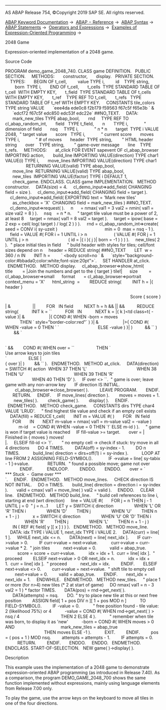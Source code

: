   

* * *

AS ABAP Release 754, ©Copyright 2019 SAP SE. All rights reserved.

[ABAP Keyword Documentation](https://help.sap.com/doc/abapdocu_754_index_htm/7.54/en-US/abenabap.htm) →  [ABAP − Reference](https://help.sap.com/doc/abapdocu_754_index_htm/7.54/en-US/abenabap_reference.htm) →  [ABAP Syntax](https://help.sap.com/doc/abapdocu_754_index_htm/7.54/en-US/abenabap_syntax.htm) →  [ABAP Statements](https://help.sap.com/doc/abapdocu_754_index_htm/7.54/en-US/abenabap_statements.htm) →  [Operators and Expressions](https://help.sap.com/doc/abapdocu_754_index_htm/7.54/en-US/abenoperators_expressions.htm) →  [Examples of Expression-Oriented Programming](https://help.sap.com/doc/abapdocu_754_index_htm/7.54/en-US/abenexpressions_abexas.htm) → 

2048 Game

Expression-oriented implementation of a 2048 game.

Source Code

PROGRAM demo\_game\_2048\_740.
CLASS game DEFINITION.
  PUBLIC SECTION.
    METHODS:
      constructor,
      display.
  PRIVATE SECTION.
    TYPES:
      BEGIN OF t\_cell,
        value TYPE i,
        id    TYPE string,
        born  TYPE i,
      END OF t\_cell,
      t\_cells  TYPE STANDARD TABLE OF t\_cell  WITH EMPTY KEY,
      t\_field  TYPE STANDARD TABLE OF t\_cells WITH EMPTY KEY,
      t\_ref    TYPE REF TO t\_cell,
      t\_refs   TYPE STANDARD TABLE OF t\_ref WITH EMPTY KEY.
    CONSTANTS tile\_colors TYPE string VALUE
      \`eee4da ede0c8 f2b179 f59563 f67c5f f65e3b \` &
      \`edcf72 f67c5f edc850 edc53f edc22e\` ##NO\_TEXT.
    DATA:
      mark\_new\_tiles TYPE abap\_bool,
      rnd     TYPE REF TO cl\_abap\_random\_int,
      field   TYPE t\_field,
      n       TYPE i,             " dimension of field
      nsq     TYPE i,             " n \* n
      target  TYPE i VALUE 2048,  " target value
      score   TYPE i,             " current score
      moves   TYPE i,             " # of moves
      header  TYPE string,        " HTML header string
      over    TYPE string,        " game-over message
      line    TYPE t\_refs.
    METHODS:
      at\_click FOR EVENT sapevent OF cl\_abap\_browser IMPORTING action,
      build\_line IMPORTING VALUE(direction) TYPE char1 VALUE(i) TYPE i,
      move\_lines IMPORTING VALUE(direction) TYPE char1
                 RETURNING VALUE(valid) TYPE abap\_bool,
      move\_line  RETURNING VALUE(valid) TYPE abap\_bool,
      new\_tiles  IMPORTING VALUE(factor) TYPE i DEFAULT 1,
      check\_game.
ENDCLASS.
CLASS game IMPLEMENTATION.
  METHOD constructor.
    DATA(size) = 4.
    cl\_demo\_input=>add\_field( CHANGING field = size ).
    cl\_demo\_input=>add\_field( CHANGING field = target ).
    cl\_demo\_input=>add\_field( EXPORTING text = 'Mark new tiles'
      as\_checkbox = 'X'  CHANGING field = mark\_new\_tiles ) ##NO\_TEXT.
    cl\_demo\_input=>request( ).
    n      = nmax( val1 = 3 val2 = nmin( val1 = size val2 = 8 ) ).
    nsq    = n \* n.
    " target tile value must be a power of 2, at least 8
    target = nmax( val1 = 8 val2 = target ).
    target = ipow( base = 2 exp = ceil( log( target ) / log( 2 ) ) ).
    rnd = cl\_abap\_random\_int=>create( seed = CONV i( sy-uzeit )
                                      min = 0  max = nsq - 1 ).
    field = VALUE #( FOR i = 1 UNTIL i > n
                     ( VALUE #( FOR j = 1 UNTIL j > n
                                ( id = |{ i }{ j }| born = -1 ) ) ) ).
    new\_tiles( 2 ).  " place initial tiles in field
    " build header with styles for tiles; cell/font sizes depend on n
    header = REDUCE string( ##NO\_TEXT
      LET  w = 360 / n IN
      INIT h =
        \`<html><head><style type="text/css">\` &
        \`.t0{background-color:#cbbdb0}\` &
        \`td{border:1px solid bbada0;color:#776e65\` &
        \`;text-align:center;vertical-align:center\` &
        \`;font-family:'Century Gothic',sans-serif;font-weight:bold\` &&
        |;width:{ w }px;height:{ w }px;font-size:{ w / 2 }px\\}|
      FOR i = 1 UNTIL i > 11
      NEXT h =
        |{ h }.t{ ipow( base = 2 exp = i ) }\\{| &
        |background-color:#{ segment( val   = tile\_colors
                                      index = i ) }| &
        |{ COND #( WHEN i >= 3  THEN \`;color:#f9f6f2\` ) }| &
        |{ COND #( WHEN i >= 10 THEN |;font-size:{ w / 4 }px|
                   WHEN i >= 7  THEN |;font-size:{ w / 3 }px| ) }\\}| ).
    header = header && ##NO\_TEXT
     \`div{text-align:center}</style><script type="text/javascript">\` &
     \`function okd(e)\` &
     \`{c=window.event.keyCode;window.location='sapevent:'+c;}\` &
     \`document.onkeydown = okd;</script></head> <body scroll=no \` &
     \`style="background-color:#bbada0;color:white;font-size:20pt">\`.
    SET HANDLER at\_click.
  ENDMETHOD.
  METHOD display.
    cl\_abap\_browser=>show\_html(
     title        = |Join the numbers and get to the { target } tile!|
     size         = cl\_abap\_browser=>small
     format       = cl\_abap\_browser=>portrait
     context\_menu = 'X'
     html\_string  =
       REDUCE string(
        INIT h = |{ header }<p align=right>Score { score }</p>| &
                 |<table align=center>|
        FOR  <cells> IN field
        NEXT h = h && |<tr>| &&
         REDUCE string(
          INIT k = \`\`
          FOR  <c> IN <cells>
          NEXT k = |{ k }<td class=t{ <c>-value }| &
                   |{ COND #( WHEN <c>-born = moves
                              THEN \` style="border-color:red"\` ) }| &
                   |>{ COND #( WHEN <c>-value = 0 THEN \`&nbsp;\`
                               ELSE <c>-value ) }</td>| )
         && \`</tr>\` )
       && \`</table>\` &&
       COND #( WHEN over = \`\`
                 THEN \`<div>Use arrow keys to join tiles</div>\`
                 ELSE |<br>{ over }| )
       && \`</body></html>\` ).
  ENDMETHOD.
  METHOD at\_click.
    DATA(direction) = SWITCH #( action  WHEN 37 THEN 'L'
                                        WHEN 38 THEN 'U'
                                        WHEN 39 THEN 'R'
                                        WHEN 40 THEN 'D' ).
    IF over <> \`\`.  " game is over; leave game with any non-arrow key
      IF direction IS INITIAL.
        cl\_abap\_browser=>close\_browser( ).
        LEAVE PROGRAM.
      ENDIF.
      RETURN.
    ENDIF.
    IF move\_lines( direction ).
       moves = moves + 1.
       new\_tiles( ).
       check\_game( ).
       display( ).
    ENDIF.
  ENDMETHOD.
  METHOD check\_game.
    CONSTANTS dirs TYPE char4 VALUE 'LRUD'.
    " find highest tile value and check if an empty cell exists
    DATA(fill) = REDUCE t\_cell(
      INIT m = VALUE #( )
      FOR  <cells> IN field
      FOR  <c>     IN <cells>
      NEXT m-value = nmax( val1 = m-value val2 = <c>-value )
           m-id    = COND #( WHEN <c>-value = 0 THEN \`!\` ELSE m-id ) ).
    " game is won if target value is reached
    IF fill-value >= target.
      over = |<div>Finished in { moves } moves!</div>|.
    ELSEIF fill-id <> \`!\`.
      " no empty cell -> check if stuck: try move in all 4 directions
      DO 4 TIMES.
        DATA(off) = sy-index - 1.
        DO n TIMES.
          build\_line( direction = dirs+off(1) i = sy-index ).
          LOOP AT line FROM 2 ASSIGNING FIELD-SYMBOL(<curr>).
            IF <curr>->value = line\[ sy-tabix - 1 \]->value.
              RETURN.  " found a possible move; game not over
            ENDIF.
          ENDLOOP.
        ENDDO.
      ENDDO.
      over = \`<div>\*\*\* Stuck  -  Game over \*\*\*</div>\`.
    ENDIF.
  ENDMETHOD.
  METHOD move\_lines.
    CHECK direction IS NOT INITIAL.
    DO n TIMES.
      build\_line( direction = direction i = sy-index ).
      valid = cmax( val1 = move\_line( ) val2 = valid ).
    ENDDO.
    CLEAR line.
  ENDMETHOD.
  METHOD build\_line.
    " build cell references to line i, starting at end (wrt direction)
    line = VALUE #(
      FOR j = n THEN j - 1 UNTIL j = 0  " j = n...1
      LET y = SWITCH i( direction
                WHEN 'L' OR 'R' THEN i
                WHEN 'D'        THEN j
                WHEN 'U'        THEN n + 1 - j )
          x = SWITCH i( direction
                WHEN 'U' OR 'D' THEN i
                WHEN 'R'        THEN j
                WHEN 'L'        THEN n + 1 - j )
      IN ( REF #( field\[ y \]\[ x \] ) ) ).
  ENDMETHOD.
  METHOD move\_line.
    DATA: idx TYPE i VALUE 1, next\_idx TYPE i VALUE 2.
    DATA(curr) = line\[ 1 \].
    WHILE next\_idx <= n.
      DATA(next) = line\[ next\_idx \].
      IF curr->value > 0.
        IF curr->value = next->value.
          curr->value = curr->value \* 2.  " join tiles
          next->value = 0.
          valid = abap\_true.
          score = score + curr->value.
          idx = idx + 1.  curr = line\[ idx \].  " proceed
        ELSEIF next->value > 0 OR next\_idx = n.
          idx = idx + 1.  curr = line\[ idx \].  " proceed
          next\_idx = idx.
        ENDIF.
      ELSEIF next->value <> 0.
        curr->value = next->value.  " shift tile to empty cell
        next->value = 0.
        valid = abap\_true.
      ENDIF.
      next\_idx = next\_idx + 1.
    ENDWHILE.
  ENDMETHOD.
  METHOD new\_tiles.
    " place 1 or more (for n>4) new tiles (\* 2 at start of game)
    DO nmax( val1 = n - 3 val2 = 1 ) \* factor TIMES.
      DATA(pos) = rnd->get\_next( ).
      DATA(attempts) = nsq.
      DO. " try to place new tile at this or next free position
        ASSIGN field\[ 1 + pos DIV n \]\[ 1 + pos MOD n \]
          TO FIELD-SYMBOL(<cell>).
        IF <cell>-value = 0.
          " free position found - tile value: 2 (likelihood 75%) or 4
          <cell>-value = COND #( WHEN rnd->get\_next( ) > nsq / 4
                                 THEN 2 ELSE 4 ).
          " remember when tile was born, to display it as 'new'
          <cell>-born = COND #( WHEN moves > 0 AND
                                     mark\_new\_tiles = abap\_true
                                THEN moves ELSE -1 ).
          EXIT.
        ENDIF.
        pos = ( pos + 1 ) MOD nsq.
        attempts = attempts - 1.
        IF attempts = 0.
          RETURN.
        ENDIF.
      ENDDO.
    ENDDO.
  ENDMETHOD.
ENDCLASS.
START-OF-SELECTION.
  NEW game( )->display( ).

Description

This example uses the implementation of a 2048 game to demonstrate expression-oriented ABAP programming (as introduced in Release 7.40). As a comparison, the program DEMO\_GAME\_2048\_700 shows the same function implemented without expressions, mainly using language elements from Release 7.00 only.

To play the game, use the arrow keys on the keyboard to move all tiles in one of the four directions.